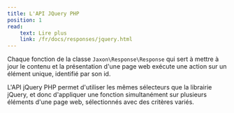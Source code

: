 ```yaml
---
title: L'API JQuery PHP
position: 1
read:
    text: Lire plus
    link: /fr/docs/responses/jquery.html
---
```


Chaque fonction de la classe `Jaxon\Response\Response` qui sert à mettre à jour le contenu et la présentation d'une page web exécute une action sur un élément unique, identifié par son id.

L'API jQuery PHP permet d'utiliser les mêmes sélecteurs que la librairie jQuery, et donc d'appliquer une fonction simultanément sur plusieurs éléments d'une page web, sélectionnés avec des critères variés.
